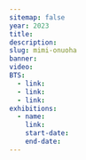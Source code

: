 ```yaml
---
sitemap: false
year: 2023
title:
description:
slug: mimi-onuoha
banner:
video:
BTS:
  - link:
  - link:
  - link:
exhibitions:
  - name:
    link:
    start-date:
    end-date:
---
```

